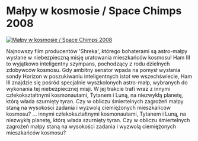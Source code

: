 Małpy w kosmosie / Space Chimps 2008 
=============
[![Małpy w kosmosie / Space Chimps 2008 ](http://vidos.pl/images/player.gif)](http://vidos.pl/malpy-w-kosmosie-space-chimps-2008)

 Najnowszy film producentów 'Shreka', którego bohaterami są astro-małpy wysłane w niebezpieczną misję uratowania mieszkańców kosmosu! Ham III to wyjątkowo inteligentny szympans, pochodzący z rodu dzielnych zdobywców kosmosu. Gdy ambitny senator wpada na pomysł wysłania sondy Horizon w poszukiwaniu inteligentnych istot we wszechświecie, Ham III znajdzie się pośród specjalnie wyszkolonych astro-małp, wybranych do wykonania tej niebezpiecznej misji. W jej trakcie trafi wraz z innymi człekokształtnymi kosmonautami, Tytanem i Luną, na niezwykłą planetę, którą włada szurnięty tyran. Czy w obliczu śmiertelnych zagrożeń małpy staną na wysokości zadania i wyzwolą ciemiężonych mieszkańców kosmosu?  ... innymi człekokształtnymi kosmonautami, Tytanem i Luną, na niezwykłą planetę, którą włada szurnięty tyran. Czy w obliczu śmiertelnych zagrożeń małpy staną na wysokości zadania i wyzwolą ciemiężonych mieszkańców kosmosu?
